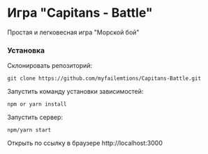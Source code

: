 Игра "Capitans - Battle"
=====================

Простая и легковесная игра "Морской бой"

### Установка

Склонировать репозиторий:

```
git clone https://github.com/myfailemtions/Capitans-Battle.git
```

Запустить команду установки зависимостей:

```
npm or yarn install

```

Запустить сервер:

```
npm/yarn start
```

Открыть по ссылку в браузере http://localhost:3000